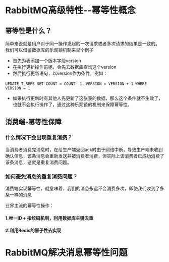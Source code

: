 
# RabbitMQ高级特性--幂等性概念

## 幂等性是什么？
简单来说就是用户对于同一操作发起的一次请求或者多次请求的结果是一致的。
我们可以借鉴数据库的乐观锁机制来举个例子
* 首先为表添加一个版本字段version
* 在执行更新操作前呢，会先去数据库查询这个version
* 然后执行更新语句，以version作为条件，例如：
```
UPDATE T_REPS SET COUNT = COUNT -1，VERSION = VERSION + 1 WHERE VERSION = 1
```
* 如果执行更新时有其他人先更新了这张表的数据，那么这个条件就不生效了，也就不会执行操作了，通过这种乐观锁的机制来保障幂等性。




## 消费端-幂等性保障
### 什么情况下会出现重复消费？
当消费者消费完消息时，在给生产端返回ack时由于网络中断，导致生产端未收到确认信息，该条消息会重新发送并被消费者消费，但实际上该消费者已成功消费了该条消息，这就是重复消费问题。

### 如何避免消息的重复消费问题？
消费端实现幂等性，就意味着，我们的消息永远不会消费多次，即使我们收到了多条一样的消息

业界主流的幂等性操作：

#### 1.唯一ID + 指纹码机制，利用数据库主键去重
#### 2.利用Redis的原子性去实现


# RabbitMQ解决消息幂等性问题





